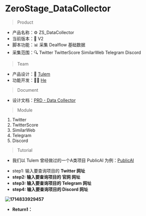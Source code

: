 # ZeroStage_DataCollector
> Product
- 产品名称：⚙ ZS_DataCollector
- 当前版本：📍 V2
- 脚本功能：📊 采集 Dealflow 基础数据
- 采集范围：🔍 Twitter TwitterScore SimilarWeb Telegram Discord
> Team
- 产品设计：🤵 [Tulem](https://twitter.com/Tulem_eth)
- 功能开发：👨‍💻 [He](https://github.com/woshiwjkdeyeye)
> Document
- 设计文档：[PRD - Data Collector](https://docs.google.com/document/d/1jgSWQTfaZ112U1yCC2lCpTPZiNtb7xjW1gg-l9qT4-M/edit?usp=sharing,"设计说明书")
> Module
1. Twitter
2. TwitterScore
3. SimilarWeb
4. Telegram
5. Discord
> Tutorial
- 我们以 Tulem 曾经做过的一个A类项目 PublicAI 为例：[PublicAI](https://docs.google.com/spreadsheets/d/1LKTF56h5Op9zgrk0X5jESW8WGcMUotluwZFxtZpvhIM/edit#gid=1088484738)
* step1: 输入要查询项目的 <b>Twitter<b> 网址
* step2: 输入要查询项目的 <b>官网<b> 网址
* step3: 输入要查询项目的 <b>Telegram<b> 网址
* step4: 输入要查询项目的 <b>Discord<b> 网址

![1714833929457](https://github.com/Gesge/ZeroStage_DataCollector/assets/88234771/cb439240-4c74-43c2-aa96-3ac7dd556d8b)

- Return1：


